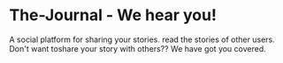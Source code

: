 # The-Journal - We hear you!

A social platform for sharing your stories. read the stories of other users.
Don't want toshare your story with others??
We have got you covered.
